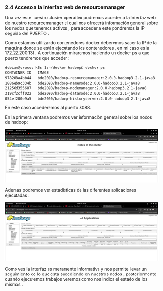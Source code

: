 ### 2.4 Acceso a la interfaz web de resourcemanager

Una vez este nuestro cluster operativo podremos acceder a la interfaz web de nuestro resourcemanager el cual nos ofrecerá información general sobre los nodos que tenemos activos , para acceder a este pondremos la IP seguida del PUERTO .

Como estamos utilizando contenedores docker deberemos saber la IP de la maquina donde se están ejecutando los contenedores , en mi caso es la 172.22.200.131 . A continuación miraremos haciendo un docker ps a que puerto tendremos que acceder :

```bash
debian@cruces-k8s-1:~/docker-hadoop$ docker ps
CONTAINER ID   IMAGE                                                    COMMAND                  CREATED             STATUS                    PORTS                                                                                  NAMES
978208a4bb44   bde2020/hadoop-resourcemanager:2.0.0-hadoop3.2.1-java8   "/entrypoint.sh /run…"   2 hours ago         Up 2 hours (healthy)   0.0.0.0:8088->8088/tcp, :::8088->8088/tcp                                              resourcemanager
1886eb9c334b   bde2020/hadoop-namenode:2.0.0-hadoop3.2.1-java8          "/entrypoint.sh /run…"   2 hours ago         Up 2 hours (healthy)      0.0.0.0:9000->9000/tcp, :::9000->9000/tcp, 0.0.0.0:9870->9870/tcp, :::9870->9870/tcp   namenode
21256d355687   bde2020/hadoop-nodemanager:2.0.0-hadoop3.2.1-java8       "/entrypoint.sh /run…"   2 hours ago         Up 2 hours (healthy)      8042/tcp                                                                               nodemanager
319cf2cff022   bde2020/hadoop-datanode:2.0.0-hadoop3.2.1-java8          "/entrypoint.sh /run…"   2 hours ago         Up 2 hours (healthy)      9864/tcp                                                                               datanode
054ef200e9a5   bde2020/hadoop-historyserver:2.0.0-hadoop3.2.1-java8     "/entrypoint.sh /run…"   2 hours ago         Up 2 hours (healthy)      8188/tcp                                                                               historyserver
```

En este caso accederemos al puerto 8088.

En la primera ventana podremos ver información general sobre los nodos de hadoop:

![](img/nodos_yarn.png)

Ademas podremos ver estadísticas de las diferentes aplicaciones ejecutadas :

![](img/acceso_a_yarn.png)

Como ves la interfaz es meramente informativa y nos permite llevar un seguimiento de lo que esta sucediendo en nuestros nodos , posteriormente cuando ejecutemos trabajos veremos como nos indica el estado de los mismos .